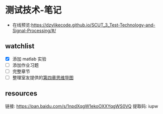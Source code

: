 # 测试技术-笔记

- 在线预览:https://dzylikecode.github.io/SCUT_3_Test-Technology-and-Signal-Processing/#/

## watchlist

- [x] 添加 matlab 实验
- [ ] 添加作业习题
- [ ] 完整章节
- [ ] 整理室友提供的[第四章思维导图](https://gitmind.cn/app/doc/c588352607)

## resources

链接: https://pan.baidu.com/s/1npdXqgW1ekoOXXYqgWS0VQ 提取码: iupw